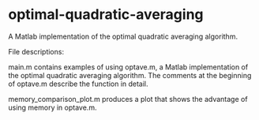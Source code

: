 # optimal-quadratic-averaging
A Matlab implementation of the optimal quadratic averaging algorithm.

File descriptions:

main.m contains examples of using optave.m, a Matlab implementation of the optimal quadratic averaging algorithm.
The comments at the beginning of optave.m describe the function in detail.

memory_comparison_plot.m produces a plot that shows the advantage of using memory in optave.m.
